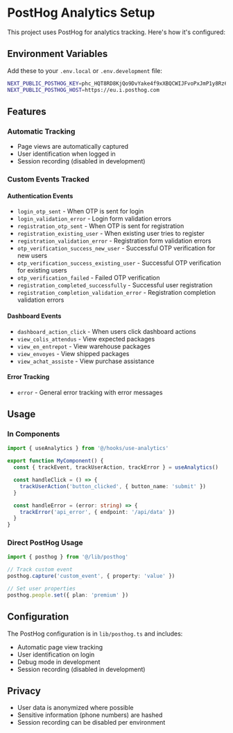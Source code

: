 # PostHog Analytics Setup

This project uses PostHog for analytics tracking. Here's how it's configured:

## Environment Variables

Add these to your `.env.local` or `.env.development` file:

```bash
NEXT_PUBLIC_POSTHOG_KEY=phc_HQT8RD8KjQo9DvYake4f9xXBQCWIJFvoPxJmP1y8Rz6
NEXT_PUBLIC_POSTHOG_HOST=https://eu.i.posthog.com
```

## Features

### Automatic Tracking
- Page views are automatically captured
- User identification when logged in
- Session recording (disabled in development)

### Custom Events Tracked

#### Authentication Events
- `login_otp_sent` - When OTP is sent for login
- `login_validation_error` - Login form validation errors
- `registration_otp_sent` - When OTP is sent for registration
- `registration_existing_user` - When existing user tries to register
- `registration_validation_error` - Registration form validation errors
- `otp_verification_success_new_user` - Successful OTP verification for new users
- `otp_verification_success_existing_user` - Successful OTP verification for existing users
- `otp_verification_failed` - Failed OTP verification
- `registration_completed_successfully` - Successful user registration
- `registration_completion_validation_error` - Registration completion validation errors

#### Dashboard Events
- `dashboard_action_click` - When users click dashboard actions
- `view_colis_attendus` - View expected packages
- `view_en_entrepot` - View warehouse packages
- `view_envoyes` - View shipped packages
- `view_achat_assiste` - View purchase assistance

#### Error Tracking
- `error` - General error tracking with error messages

## Usage

### In Components

```typescript
import { useAnalytics } from '@/hooks/use-analytics'

export function MyComponent() {
  const { trackEvent, trackUserAction, trackError } = useAnalytics()

  const handleClick = () => {
    trackUserAction('button_clicked', { button_name: 'submit' })
  }

  const handleError = (error: string) => {
    trackError('api_error', { endpoint: '/api/data' })
  }
}
```

### Direct PostHog Usage

```typescript
import { posthog } from '@/lib/posthog'

// Track custom event
posthog.capture('custom_event', { property: 'value' })

// Set user properties
posthog.people.set({ plan: 'premium' })
```

## Configuration

The PostHog configuration is in `lib/posthog.ts` and includes:

- Automatic page view tracking
- User identification on login
- Debug mode in development
- Session recording (disabled in development)

## Privacy

- User data is anonymized where possible
- Sensitive information (phone numbers) are hashed
- Session recording can be disabled per environment 